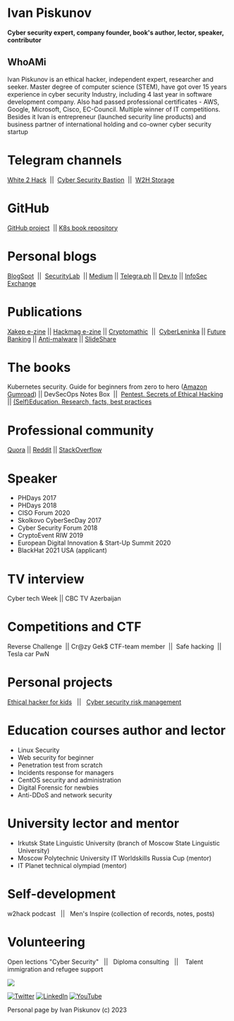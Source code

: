 # Ivan Piskunov
**Cyber security expert, company founder, book's author, lector, speaker, contributor**

## WhoAMi
Ivan Piskunov is an ethical hacker, independent expert, researcher and seeker. Master degree of computer science (STEM), have got over 15 years experience in cyber security Industry, including 4 last year in software development company. Also had passed professional certificates - AWS, Google, Microsoft, Cisco, EC-Council.  Multiple winner of IT competitions. Besides it Ivan is entrepreneur (launched security line products) and business partner of international holding and co-owner cyber security startup

# Telegram channels

[White 2 Hack](https://t.me/w2hack)  ||  [Cyber Security Bastion](https://t.me/+lM-z1s7354Y1NmEy)  ||  [W2H Storage](https://t.me/w2h_storage) 

# GitHub

[GitHub project](https://github.com/D3One/)   ||    [K8s book repository](https://github.com/IvanPiskunov/K8s_security_book) 

# Personal blogs

[BlogSpot](https://ipiskunov.blogspot.com/)  ||  [SecurityLab](http://www.securitylab.ru/blog/personal/Informacionnaya_bezopasnost_v_detalyah/)  ||  [Medium](https://ivanpiskunov.medium.com/) || [Telegra.ph](https://www.google.com/search?q=site%3Atelegra.ph+w2hack&oq=site%3Atelegra.ph+w2hack&aqs=chrome..69i57j69i58.10418j0j4&sourceid=chrome&ie=UTF-8)  ||  [Dev.to](https://dev.to/d3one)  ||  [InfoSec Exchange](https://infosec.exchange/@IvanPiskunov)

# Publications

[Xakep e-zine](https://xakep.ru/author/g14vano/) || [Hackmag e-zine](https://hackmag.com/author/g14vano/) || [Cryptomathic](https://www.cryptomathic.com/news-events/blog/author/ivan-piskunov-guest)  ||  [CyberLeninka](https://cyberleninka.ru/scientist/71597) || [Future Banking](https://futurebanking.ru/profile/17472) || [Anti-malware](https://www.anti-malware.ru/users/%D0%B8%D0%B2%D0%B0%D0%BD-%D0%BF%D0%B8%D1%81%D0%BA%D1%83%D0%BD%D0%BE%D0%B2/publications) || [SlideShare](https://www.slideshare.net/IvanPiskunov/presentations)

# The books

Kubernetes security. Guide for beginners from zero to hero ([Amazon](https://www.amazon.com/Kubernetes-security-Guide-beginners-zero-ebook/dp/B096B934J3) [Gumroad](https://ivan14piskunov.gumroad.com/l/k8security)) || DevSecOps Notes Box  ||  [Pentest. Secrets of Ethical Hacking](https://www.ukazka.ru/catalog/book-pentest-sekrety-etichnogo-vzloma-883006.html)  
||   [(Self)Education. Research, facts, best practices](https://drive.google.com/file/d/1eL66xqc7h2iGw-bXeU1WcgdFSgS1GU-Z/view?usp=sharing) 

# Professional community

[Quora](https://www.quora.com/profile/Ivan-Piskunov-Cyber-Security-Eye) ||  [Reddit](https://www.reddit.com/u/Accomplished-Rub4422) ||  [StackOverflow](https://stackoverflow.com/users/16764760/ivan-cyber-security-eye)

# Speaker  

+ PHDays 2017 
+ PHDays 2018  
+ CISO Forum 2020
+ Skolkovo CyberSecDay 2017
+ Cyber Security Forum 2018 
+ CryptoEvent RIW 2019
+ European Digital Innovation & Start-Up Summit 2020  
+ BlackHat 2021 USA (applicant)

# TV interview

Cyber tech Week  || CBC TV Azerbaijan

# Competitions and CTF

Reverse Challenge  ||  Cr@zy Gek$ CTF-team member  ||  Safe hacking  ||   Tesla car PwN

# Personal projects

[Ethical hacker for kids](https://sites.google.com/view/hack2you)   ||   [Cyber security risk management](https://sites.google.com/view/risk2sec/)   

# Education courses author and lector

+ Linux Security  
+ Web security for beginner    
+ Penetration test from scratch     
+ Incidents response for managers   
+ CentOS security and administration    
+ Digital Forensic for newbies  
+ Anti-DDoS and network security  

# University lector and mentor

+ Irkutsk State Linguistic University (branch of Moscow State Linguistic University)  
+ Moscow Polytechnic University IT Worldskills Russia Cup (mentor)   
+ IT Planet technical olympiad (mentor)

# Self-development 

w2hack podcast   ||   Men's Inspire (collection of records, notes, posts)

# Volunteering

Open lections "Cyber Security"   ||   Diploma consulting   ||    Talent immigration and refugee support

![](https://lh3.googleusercontent.com/2ESaJD0h7eRGrF4JmnZaLb5ABccsBygOOot6tyGDOIUR1h1H9HKqrFt-KWzEfMFh-_EuQfozW_RE1Dhry-peBlRDADBPNhtwZoKt2Q7wi5XIuUuiOPtfjqLN0SjzL2Qttw=w1280)

[![Twitter](https://ssl.gstatic.com/atari/images/sociallinks/twitter_white_28dp.png)](https://www.google.com/url?q=https%3A%2F%2Ftwitter.com%2Fivanpiskunov14&sa=D&sntz=1&usg=AOvVaw1NYO3xkOxO1mMco-sf5hsD) [![LinkedIn](https://ssl.gstatic.com/atari/images/sociallinks/linkedin_white_28dp.png)](https://www.google.com/url?q=https%3A%2F%2Fwww.linkedin.com%2Fin%2Fivan-piskunov&sa=D&sntz=1&usg=AOvVaw1p9DHTvNyeRKL72sDzSNMP) [![YouTube](https://ssl.gstatic.com/atari/images/sociallinks/youtube_white_28dp.png)](https://www.youtube.com/channel/UC3eh6dBcJGXwCVT4n9XxFBQ/videos)

Personal page by Ivan Piskunov (c) 2023

<!-- Ivan Piskunov, Piskunov, cybersecurity, security, DevSecOps, malware, PHDays, w2hack -->

